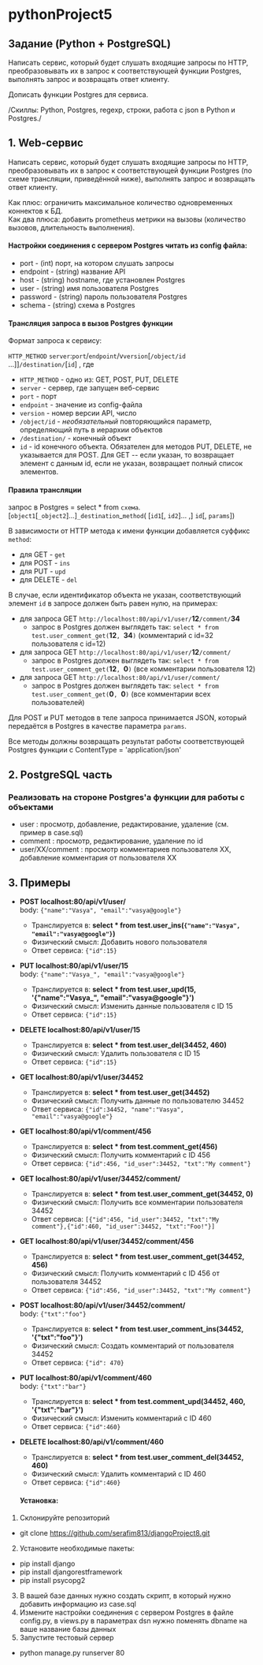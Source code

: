 # pythonProject5

## Задание (Python + PostgreSQL)

Написать сервис, который будет слушать входящие запросы по HTTP, преобразовывать их в запрос к соответствующей функции Postgres, выполнять запрос и возвращать ответ клиенту.

Дописать функции Postgres для сервиса.

/Скиллы: Python, Postgres, regexp, строки, работа с json в Python и Postgres./

## 1. Web-сервис

Написать сервис, который будет слушать входящие запросы по HTTP, преобразовывать их в запрос к соответствующей функции Postgres (по схеме трансляции, приведённой ниже), выполнять запрос и возвращать ответ клиенту.

Как плюс: ограничить максимальное количество одновременных коннектов к БД.   
Как два плюса: добавить prometheus метрики на вызовы (количество вызовов, длительность выполнения).

#### Настройки соединения с сервером Postgres читать из config файла:
 - port - (int) порт, на котором слушать запросы
 - endpoint - (string) название API
 - host - (string) hostname, где установлен Postgres
 - user - (string) имя пользователя Postgres
 - password - (string) пароль пользователя Postgres
 - schema - (string) схема в Postgres

#### Трансляция запроса в вызов Postgres функции

Формат запроса к сервису:

```HTTP_METHOD``` ```server```:```port```/```endpoint```/v```version```[```/object/id``` ...]]```/destination/```[```id```]  , где  
  
* ```HTTP_METHOD```      - одно из: GET, POST, PUT, DELETE
* ```server```           - сервер, где запущен веб-сервис
* ```port```             - порт
* ```endpoint```         - значение из config-файла
* ```version```          - номер версии API, число
* ```/object/id```       - *необязательный* повторяющийся параметр, определяющий путь в иерархии объектов
* ```/destination/```    - конечный объект
* ```id```               - id конечного объекта. Обязателен для методов PUT, DELETE, не указывается для POST. Для GET -- если указан, то возвращает элемент с данным id, если не указан, возвращает полный список элементов.

#### Правила трансляции  
  запрос в Postgres = select * from ```схема```.[```object1```[```_object2```]...]```_destination```_```method```( [```id1```[, ```id2```]... ,]  ```id```[, ```params```])  

  В зависимости от HTTP метода к имени функции добавляется cуффикс ```method```:
   - для GET - `get`
   - для POST - `ins`
   - для PUT - `upd`
   - для DELETE - `del`

  В случае, если идентификатор объекта не указан, соответствующий элемент `id` в запросе должен быть равен нулю, на примерах:
   - для запроса GET `http://localhost:80/api/v1/user/`**12**`/comment/`**34**
     - запрос в Postgres должен выглядеть так: `select * from test.user_comment_get(`**12**`, `**34**`)` (комментарий c id=32 пользователя c id=12)
   - для запроса GET `http://localhost:80/api/v1/user/`**12**`/comment/`
     - запрос в Postgres должен выглядеть так: `select * from test.user_comment_get(`**12**`, `**0**`)` (все комментарии пользователя 12)
   - для запроса GET `http://localhost:80/api/v1/user/comment/`
     - запрос в Postgres должен выглядеть так: `select * from test.user_comment_get(`**0**`, `**0**`)` (все комментарии всех пользователей)   

  Для POST и PUT методов в теле запроса принимается JSON, который передаётся в Postgres в качестве параметра `params`.  
  
  Все методы должны возвращать результат работы соответствующей Postgres функции с ContentType = 'application/json'  
  
## 2. PostgreSQL часть

### Реализовать на стороне Postgres'а функции для работы с объектами 

  - user : просмотр, добавление, редактирование, удаление (см. пример в case.sql)
  - comment : просмотр, редактирование, удаление по id
  - user/XX/comment : просмотр комментариев пользователя XX, добавление комментария от пользователя XX

## 3. Примеры

  - **POST localhost:80/api/v1/user/**<br>body: `{"name":"Vasya", "email":"vasya@google"}`
    - Транслируется в: **select * from test.user_ins(`{"name":"Vasya", "email":"vasya@google"}`)**
    - Физический смысл: Добавить нового пользователя
    - Ответ сервиса: `{"id":15}`
  - **PUT localhost:80/api/v1/user/15**<br>body: `{"name":"Vasya_", "email":"vasya@google"}`
    - Транслируется в: **select * from test.user_upd(15, '{"name":"Vasya_", "email":"vasya@google"}')**
    - Физический смысл: Изменить данные пользователя с ID 15
    - Ответ сервиса: `{"id":15}`
  - **DELETE localhost:80/api/v1/user/15** 
    - Транслируется в: **select * from test.user_del(34452, 460)**
    - Физический смысл: Удалить пользователя с ID 15
    - Ответ сервиса: `{"id":15}`    
  - **GET localhost:80/api/v1/user/34452**   
    - Транслируется в: **select * from test.user_get(34452)**
    - Физический смысл: Получить данные по пользователю 34452
    - Ответ сервиса: `{"id":34452, "name":"Vasya", "email":"vasya@google"}`
  - **GET localhost:80/api/v1/comment/456**   
    - Транслируется в: **select * from test.comment_get(456)**
    - Физический смысл: Получить комментарий с ID 456
    - Ответ сервиса: `{"id":456, "id_user":34452, "txt":"My comment"}`
  - **GET localhost:80/api/v1/user/34452/comment/** 
    - Транслируется в: **select * from test.user_comment_get(34452, 0)**
    - Физический смысл: Получить все комментарии пользователя 34452
    - Ответ сервиса: `[{"id":456, "id_user":34452, "txt":"My comment"},{"id":460, "id_user":34452, "txt":"Foo!"}]`
  - **GET localhost:80/api/v1/user/34452/comment/456**
    - Транслируется в: **select * from test.user_comment_get(34452, 456)**
    - Физический смысл: Получить комментарий с ID 456 от пользователя 34452
    - Ответ сервиса: `{"id":456, "id_user":34452, "txt":"My comment"}`
  - **POST localhost:80/api/v1/user/34452/comment/**<br>body: `{"txt":"foo"}`
    - Транслируется в: **select * from test.user_comment_ins(34452, '{"txt":"foo"}')**
    - Физический смысл: Создать комментарий от пользователя 34452
    - Ответ сервиса: `{"id": 470}`
  - **PUT localhost:80/api/v1/comment/460**<br>body: `{"txt":"bar"}`
    - Транслируется в: **select * from test.comment_upd(34452, 460, '{"txt":"bar"}')**
    - Физический смысл: Изменить комментарий с ID 460
    - Ответ сервиса: `{"id":460}`
  - **DELETE localhost:80/api/v1/comment/460** 
    - Транслируется в: **select * from test.user_comment_del(34452, 460)**
    - Физический смысл: Удалить комментарий с ID 460
    - Ответ сервиса: `{"id":460}`

    
    #### Установка:
1.	Склонируйте репозиторий 
- git clone https://github.com/serafim813/djangoProject8.git
2.	Установите необходимые пакеты:
-	pip install django
- pip install djangorestframework
- pip install psycopg2
3. В вашей базе данных нужно создать скрипт, в который нужно добавить информацию из case.sql 
4. Измените настройки соединения с сервером Postgres в файле config.py, в views.py в параметрах dsn нужно поменять dbname на ваше название базы данных
5.	Запустите тестовый сервер
-	python manage.py runserver 80

